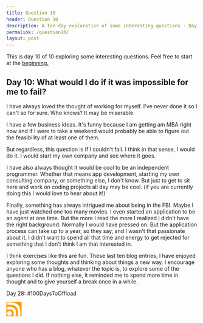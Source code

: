 ```yaml
---
title: Question 10
header: Question 10
description: A ten day exploration of some interesting questions - Day 10
permalink: /question10/
layout: post
---
```


This is day 10 of 10 exploring some interesting questions. Feel free to start at the <a href="https://blog.mooreanalysis.com/question1/">beginning.</a>

<h2> Day 10: What would I do if it was impossible for me to fail?</h2>

I have always loved the thought of working for myself. I've never done it so I can't so for sure. Who knows? It may be miserable.

I have a few business ideas. It's funny because I am getting am MBA right now and if I were to take a weekend would probably be able to figure out the feasibility of at least one of them.

But regardless, this question is if I couldn't fail. I think in that sense, I would do it. I would start my own company and see where it goes.

I have also always thought it would be cool to be an independent programmer. Whether that means app development, starting my own consulting company, or something else, I don't know. But just to get to sit here and work on coding projects all day may be cool. (if you are currently doing this I would love to hear about it!)

Finally, something has always intrigued me about being in the FBI. Maybe I have just watched one too many movies. I even started an application to be an agent at one time. But the more I read the more I realized I didn't have the right background. Normally I would have pressed on. But the application process can take up to a year, so they say, and I wasn't that passionate about it. I didn't want to spend all that time and energy to get rejected for something that I don't think I am that interested in.

I think exercises like this are fun. These last ten blog entries, I have enjoyed exploring some thoughts and thinking about things a new way. I encourage anyone who has a blog, whatever the topic is, to explore some of the questions I did. If nothing else, it reminded me to spend more time in thought and to give yourself a break once in a while.

Day 28: #100DaysToOffload

<a href="https://blog.mooreanalysis.com/feed.xml"><img src="/assets/images/rss_feed.jpg" width="40"/></a>
